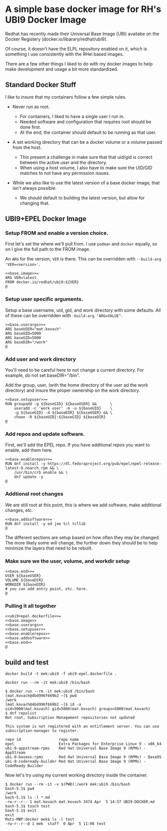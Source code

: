 # A simple base docker image for RH's UBI9 Docker Image

Redhat has recently made their Universal Base Image (UBI) availabe 
on the Docker Registery (docker.io/libarary/redhat/ubi9). 

Of course, it doesn't have the ELPL repository enabled on it, which is 
something I use consistently with the RHel based images.

There are a few other things I liked to do with my docker images to help 
make development and usage a bit more standardized.

## Standard Docker Stuff

I like to insure that my containers follow a few simple rules.

 * Never run as root.
   * For containers, I liked to have a single user I run in.
   * Needed software and configuration that requires root should be done first.
   * At the end, the container should default to be running as that user.

 * A set working directory that can be a docker volume or a volume passed from the host.
   * This present a challenge in make sure that that uid/gid is correct between the active user and the directory.
   * When using a host volume, I also have to make sure the UID/GID matches to not have any permission issues.

 * While we also like to use the latest version of a base docker image, that isn't always possible.
   * We should default to building the latest version, but allow for changing that.

## UBI9+EPEL Docker Image

### Setup FROM and enable a version choice.

First let's set the where we'll pull from. I use `podman` and `docker` equally, so on I give the full path to the FROM image.

An `ARG` for the version, `VER` is there. This can be overridden with `--build-arg 'VER=<version>'`.

```
<<base.image>>=
ARG VER=latest
FROM docker.io/redhat/ubi9:${VER}
@
```

### Setup user specific arguments.

Setup a base username, uid, gid, and work directory with some defaults. All of these can be overridden with `-build-arg "ARG=VALUE"`.

```
<<base.userargs>>=
ARG baseUSER="mat.kovach"
ARG baseUID=5000
ARG baseGID=5000
ARG baseDIR="/work"
@
```

### Add user and work directory

You'll need to be careful here to not change a current directory. For example, do not set baseDIR="/bin". 

Add the group, user, (with the home directory of the user ad the work directory) and insure the proper ownership on the work directory.

```
<<base.setupuser>>=
RUN groupadd -g ${baseGID} ${baseUSER} &&      \
    useradd -c 'work user' -m -u ${baseUID}    \
    -g ${baseGID} -d ${baseDIR} ${baseUSER} && \ 
    chown -R ${baseUID}:${baseGID} ${baseDIR}
@
```

### Add repos and update software.

First, we'll add the EPEL repo. If you have additional repos you want to 
enable, add them here.

```
<<base.enablerepos>>=
RUN dnf install -y https://dl.fedoraproject.org/pub/epel/epel-release-latest-9.noarch.rpm && \
    /usr/bin/crb enable && \
    dnf update -y 
@
```

### Addtional root changes

We are still root at this point, this is where we add software, make 
additional changes, etc.

```
<<base.addsoftware>>=
RUN dnf install -y ed joe tcl tcllib
@
```

The different sections are setup based on how often they may be changed. 
The more likely some will change, the further down they should be to help 
minimize the layers that need to be rebuilt.

### Make sure we the user, volume, and workdir setup

```
<<base.end>>=
USER ${baseUSER}
VOLUME ${baseDIR}
WORKDIR ${baseDIR}
# you can add entry point, etc. here.
@
```

### Pulling it all together

```
<<ubi9+epel.dockerfile>>=
<<base.image>>
<<base.userargs>>
<<base.setupuser>>
<<base.enablerepos>>
<<base.addsoftware>>
<<base.end>>
@
```

## build and test

`docker build -t mek:ubi9 -f ubi9-epel.dockerfile .`

`docker run --rm -it mek:ubi9 /bin/bash`

```
$ docker run --rm -it mek:ubi9 /bin/bash
[mat.kovach@4bd996f669b2 ~]$ pwd
/work
[mat.kovach@4bd996f669b2 ~]$ id -a
uid=5000(mat.kovach) gid=5000(mat.kovach) groups=5000(mat.kovach)
$ dnf repolist
Not root, Subscription Management repositories not updated

This system is not registered with an entitlement server. You can use subscription-manager to register.

repo id                 repo name
epel                    Extra Packages for Enterprise Linux 9 - x86_64
ubi-9-appstream-rpms    Red Hat Universal Base Image 9 (RPMs) - AppStream
ubi-9-baseos-rpms       Red Hat Universal Base Image 9 (RPMs) - BaseOS
ubi-9-codeready-builder Red Hat Universal Base Image 9 (RPMs) - CodeReady Builder
```

Now let's try using my current working directory inside the container.

```
$ docker run --rm -it -v $(PWD):/work mek:ubi9 /bin/bash
bash-5.1$ pwd
/work
bash-5.1$ ls -l *.md
-rw-r--r-- 1 mat.kovach mat.kovach 3474 Apr  5 14:57 UBI9-DOCKER.md
bash-5.1$ touch test
bash-5.1$ exit
exit
Mats-MBP:docker mek$ ls -l test
-rw-r--r--@ 1 mek  staff  0 Apr  5 11:06 test
```
